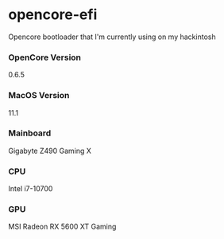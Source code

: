 # opencore-efi

Opencore bootloader that I'm currently using on my hackintosh

### OpenCore Version

0.6.5

### MacOS Version

11.1

### Mainboard

Gigabyte Z490 Gaming X

### CPU

Intel i7-10700

### GPU

MSI Radeon RX 5600 XT Gaming
